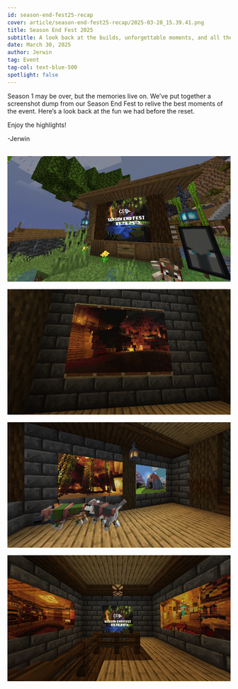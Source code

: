 ```yaml
---
id: season-end-fest25-recap
cover: article/season-end-fest25-recap/2025-03-28_15.39.41.png
title: Season End Fest 2025
subtitle: A look back at the builds, unforgettable moments, and all the chaos we shared before we dive into a fresh start.
date: March 30, 2025
author: Jerwin
tag: Event
tag-col: text-blue-500
spotlight: false
---
```


Season 1 may be over, but the memories live on. We’ve put together a screenshot dump from our Season End Fest to relive the best moments of the event. Here’s a look back at the fun we had before the reset.

Enjoy the highlights!

-Jerwin <br><br>

![image](assets/article/season-end-fest-25-recap/2025-03-28_16.08.43.png)

![image](assets/article/season-end-fest-25-recap/2025-03-28_16.08.15.png)

![image](assets/article/season-end-fest-25-recap/2025-03-28_16.07.56.png)

![image](assets/article/season-end-fest-25-recap/2025-03-28_16.08.23.png)
